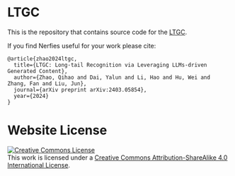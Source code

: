 # LTGC

This is the repository that contains source code for the [LTGC](https://ltgccode.github.io).

If you find Nerfies useful for your work please cite:
```
@article{zhao2024ltgc,
  title={LTGC: Long-tail Recognition via Leveraging LLMs-driven Generated Content},
  author={Zhao, Qihao and Dai, Yalun and Li, Hao and Hu, Wei and Zhang, Fan and Liu, Jun},
  journal={arXiv preprint arXiv:2403.05854},
  year={2024}
}
```

# Website License
<a rel="license" href="http://creativecommons.org/licenses/by-sa/4.0/"><img alt="Creative Commons License" style="border-width:0" src="https://i.creativecommons.org/l/by-sa/4.0/88x31.png" /></a><br />This work is licensed under a <a rel="license" href="http://creativecommons.org/licenses/by-sa/4.0/">Creative Commons Attribution-ShareAlike 4.0 International License</a>.
